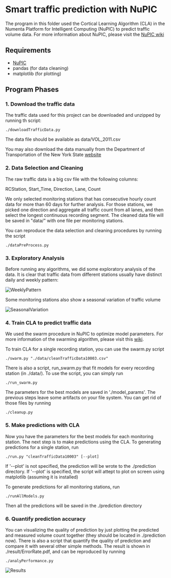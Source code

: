 # Smart traffic prediction with NuPIC

The program in this folder used the Cortical Learning Algorithm (CLA) in the Numenta Platform for Intelligent Computing (NuPIC) to predict traffic volume data. For more information about NuPIC, please visit the [NuPIC wiki](https://github.com/numenta/nupic/wiki)

## Requirements

+ [NuPIC](https://github.com/numenta/nupic/wiki)
+ pandas (for data cleaning)
+ matplotlib (for plotting)

## Program Phases

### 1. Download the traffic data

The traffic data used for this project can be downloaded and unzipped 
by running th script:

    ./downloadTrafficData.py 

The data file should be available as data/VOL_2011.csv

You may also download the data manually from the Department of Transportation
of the New York State [website](https://www.dot.ny.gov/divisions/engineering/technical-services/highway-data-services/hdsb)


### 2. Data Selection and Cleaning

The raw traffic data is a big csv file with the following columns:

RCStation, Start_Time, Direction, Lane, Count

We only selected monitoring stations that has consecutive hourly count data for more than 60 days for further analysis. For those stations, we picked one direction and aggregate all traffic count from all lanes, and then select the longest continuous recording segment. The cleaned data file will be saved in "data/" with one file per monitoring stations.

You can reproduce the data selection and cleaning procedures by running the script

    ./dataPreProcess.py

### 3. Exploratory Analysis

Before running any algorithms, we did some exploratory analysis of the data. It is clear that  traffic data from different stations usually have distinct daily and weekly pattern:

![WeeklyPattern](https://github.com/ywcui1990/TrafficPrediction/blob/master/result/SmartTraffic_Presentation/Slide4.png)


Some monitoring stations also show a seasonal variation of traffic volume

![SeasonalVariation](https://github.com/ywcui1990/TrafficPrediction/blob/master/result/SmartTraffic_Presentation/Slide5.png)


### 4. Train CLA to predict traffic data

We used the swarm procedure in NuPIC to optimize model parameters. For more information of the swarming algorithm, please visit this [wiki](https://github.com/numenta/nupic/wiki/Swarming-Algorithm). 

To train CLA for a single recording station, you can use the swarm.py script

    ./swarm.py "./data/cleanTrafficData10003.csv" 

There is also a script, run_swarm.py that fit models for every recording station (in ./data/). To use the script, you can simply run

    ./run_swarm.py

The parameters for the best models are saved in './model_params'. The previous steps leave some artifacts on your file system. You can get rid of those files by running

    ./cleanup.py

### 5. Make predictions with CLA

Now you have the parameters for the best models for each monitoring station. The next step is to make predictions using the CLA. To generating predictions for a single station, run

    ./run.py "cleanTrafficData10003" [--plot]

If '--plot' is not specified, the prediction will be wrote to the ./prediction directory. If '--plot' is specified, the script will attept to plot on screen using matplotlib (assuming it is installed)

To generate predictions for all monitoring stations, run
    
    ./runAllModels.py 

Then all the predictions will be saved in the ./prediction directory

### 6. Quantify prediction accuracy

You can visualizing the quality of prediction by just plotting the predicted and measured volume count together (they should be located in ./prediction now). There is also a script that quantify the quality of prediction and compare it with several other simple methods. The result is shown in ./result/ErrorRate.pdf, and can be reproduced by running

    ./analyPerformance.py

![Results](https://github.com/ywcui1990/TrafficPrediction/blob/master/result/ErrorRateModified.png)